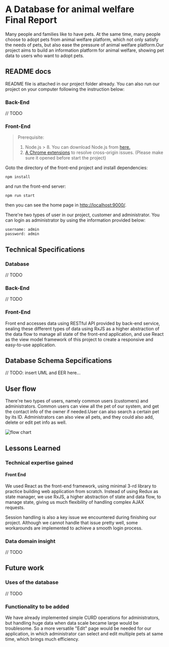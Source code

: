 # A Database for animal welfare<br>Final Report

Many people and families like to have pets. At the same time, many people choose to adopt pets from animal welfare platform, which not only satisfy the needs of pets, but also ease the pressure of animal welfare platform.Our project aims to build an information platform for animal welfare, showing pet data to users who want to adopt pets.

## README docs

README file is attached in our project folder already. You can also run our project on your computer following the instruction below:

### Back-End

// TODO

### Front-End

> Prerequisite: 
>
> 1. Node.js > 8. You can download Node.js from [here.](https://nodejs.org/en/download/)
> 2. [A Chrome extensions](https://chrome.google.com/webstore/detail/allow-control-allow-origi/nlfbmbojpeacfghkpbjhddihlkkiljbi) to resolve cross-origin issues. (Please make sure it opened before start the project)

Goto the directory of the front-end project and install dependencies:

```shell
npm install
```

and run the front-end server:

```
npm run start
```

then you can see the home page in [http://localhost:9000/](http://localhost:9000/). 

There're two types of user in our project, customer and administrator. You can login as administrator by using the information provided below:

```
username: admin
password: admin
```



## Technical Specifications

### Database

// TODO

### Back-End

// TODO

### Front-End

Front end accesses data using RESTful API provided by back-end service, sealing these different types of data using RxJS as a higher abstraction of the data flow to manage all state of the front-end application, and use React as the view model framework of this project to create a responsive and easy-to-use application.

## Database Schema Sepcifications

// TODO: insert UML and EER here...

## User flow

There're two types of users, namely common users (customers) and administrators. Common users can view all the pet of our system, and get the contact info of the owner if needed.User can also search a certain pet by its ID. Administrators can also view all pets, and they could also add, delete or edit pet info as well.

![flow chart](./flow.png)

## Lessons Learned

### Technical expertise gained

#### Front End

We used React as the front-end framework, using minimal 3-rd library to practice building web application from scratch. Instead of using Redux as state manager, we use RxJS, a higher abstraction of state and data flow, to manage state, giving us much flexibility of handling complex AJAX requests.

Session handling is also a key issue we encountered during finishing our project. Although we cannot handle that issue pretty well, some workarounds are implemented to achieve a smooth login process.

### Data domain insight

// TODO

## Future work

### Uses of the database

// TODO

### Functionality to be added

We have already implemented simple CURD operations for administrators, but handling huge data when data scale became large would be troublesome. So a more versatile "Edit" page would be needed for our application, in which administrator can select and edit multiple pets at same time, which brings much efficiency.

